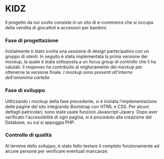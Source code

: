 # KIDZ

Il progetto da noi svolto consiste in un sito di e-commerce che si occupa della vendita di giocattoli e accessori per bambini.

### Fase di progettazione

Inizialmente è stato svolta una sessione di design partecipativo con un gruppo di utenti. In seguito è stata implementata la prima versione dei mockup, la quale è stata sottoposta a un focus group di controllo che li ha valutati. Il responso ha contribuito al miglioramento dei mockup per ottenerne la versione finale.
_I mockup sono presenti all'interno dell'omonima cartella_

### Fase di sviluppo

Utilizzando i mockup della fase precedente, si è iniziata l'implementazione delle pagine del sito integrando Bootstrap con HTML e CSS. Per alcuni dettagli patricolari, sono state usate funzioni Javascript-Jquery.
Dopo aver verificato l'accessibilità di ogni pagina, si è proceduto alla creazione del Database, su cui si appoggia PHP.

### Controllo di qualità

Al termine dello sviluppo, è stato fatto testare il completo funzionamente ad alcune persone per verificare eventuali mancanze.
